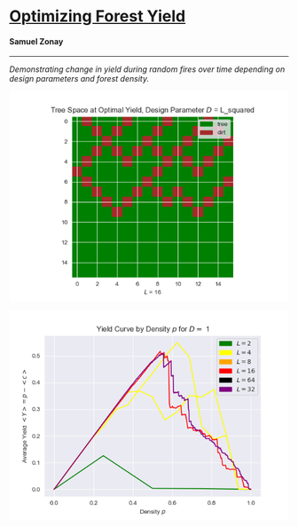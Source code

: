 # <u>Optimizing Forest Yield</u>

#### Samuel Zonay

---

*Demonstrating change in yield during random fires over time depending on design parameters and forest density.*



![](./peak_yield_L16_DL_squared.png)

![yield_by_density_D1](./yield_by_density_D1.png)